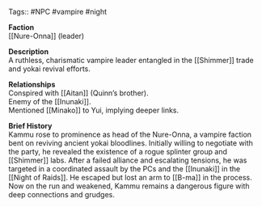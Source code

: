 Tags:: #NPC #vampire #night

**Faction**  
[[Nure-Onna]] (leader)

**Description**  
A ruthless, charismatic vampire leader entangled in the [[Shimmer]] trade and yokai revival efforts.

**Relationships**  
Conspired with [[Aitan]] (Quinn’s brother).  
Enemy of the [[Inunaki]].  
Mentioned [[Minako]] to Yui, implying deeper links.

**Brief History**  
Kammu rose to prominence as head of the Nure-Onna, a vampire faction bent on reviving ancient yokai bloodlines. Initially willing to negotiate with the party, he revealed the existence of a rogue splinter group and [[Shimmer]] labs. After a failed alliance and escalating tensions, he was targeted in a coordinated assault by the PCs and the [[Inunaki]] in the [[Night of Raids]]. He escaped but lost an arm to [[B-ma]] in the process. Now on the run and weakened, Kammu remains a dangerous figure with deep connections and grudges.